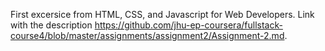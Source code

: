 First excersice from HTML, CSS, and Javascript for Web Developers.
Link with the description https://github.com/jhu-ep-coursera/fullstack-course4/blob/master/assignments/assignment2/Assignment-2.md.
